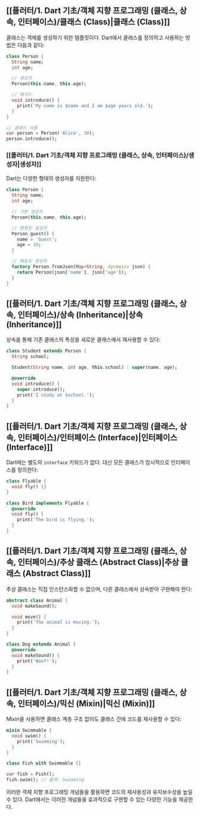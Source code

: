 ##  [[플러터/1. Dart 기초/객체 지향 프로그래밍 (클래스, 상속, 인터페이스)/클래스 (Class)|클래스 (Class)]]

클래스는 객체를 생성하기 위한 템플릿이다. Dart에서 클래스를 정의하고 사용하는 방법은 다음과 같다:

```dart
class Person {
  String name;
  int age;

  // 생성자
  Person(this.name, this.age);

  // 메서드
  void introduce() {
    print('My name is $name and I am $age years old.');
  }
}

// 클래스 사용
var person = Person('Alice', 30);
person.introduce();
```

### [[플러터/1. Dart 기초/객체 지향 프로그래밍 (클래스, 상속, 인터페이스)/생성자|생성자]] 

Dart는 다양한 형태의 생성자를 지원한다:

```dart
class Person {
  String name;
  int age;

  // 기본 생성자
  Person(this.name, this.age);

  // 명명된 생성자
  Person.guest() {
    name = 'Guest';
    age = 18;
  }

  // 팩토리 생성자
  factory Person.fromJson(Map<String, dynamic> json) {
    return Person(json['name'], json['age']);
  }
}
```

## [[플러터/1. Dart 기초/객체 지향 프로그래밍 (클래스, 상속, 인터페이스)/상속 (Inheritance)|상속 (Inheritance)]] 

상속을 통해 기존 클래스의 특성을 새로운 클래스에서 재사용할 수 있다:

```dart
class Student extends Person {
  String school;

  Student(String name, int age, this.school) : super(name, age);

  @override
  void introduce() {
    super.introduce();
    print('I study at $school.');
  }
}
```

## [[플러터/1. Dart 기초/객체 지향 프로그래밍 (클래스, 상속, 인터페이스)/인터페이스 (Interface)|인터페이스 (Interface)]]

Dart에는 별도의 `interface` 키워드가 없다. 대신 모든 클래스가 암시적으로 인터페이스를 정의한다:

```dart
class Flyable {
  void fly() {}
}

class Bird implements Flyable {
  @override
  void fly() {
    print('The bird is flying.');
  }
}
```

## [[플러터/1. Dart 기초/객체 지향 프로그래밍 (클래스, 상속, 인터페이스)/추상 클래스 (Abstract Class)|추상 클래스 (Abstract Class)]] 

추상 클래스는 직접 인스턴스화할 수 없으며, 다른 클래스에서 상속받아 구현해야 한다:

```dart
abstract class Animal {
  void makeSound();

  void move() {
    print('The animal is moving.');
  }
}

class Dog extends Animal {
  @override
  void makeSound() {
    print('Woof!');
  }
}
```

## [[플러터/1. Dart 기초/객체 지향 프로그래밍 (클래스, 상속, 인터페이스)/믹신 (Mixin)|믹신 (Mixin)]] 

Mixin을 사용하면 클래스 계층 구조 없이도 클래스 간에 코드를 재사용할 수 있다:

```dart
mixin Swimmable {
  void swim() {
    print('Swimming');
  }
}

class Fish with Swimmable {}

var fish = Fish();
fish.swim(); // 출력: Swimming
```

이러한 객체 지향 프로그래밍 개념들을 활용하면 코드의 재사용성과 유지보수성을 높일 수 있다. Dart에서는 이러한 개념들을 효과적으로 구현할 수 있는 다양한 기능을 제공한다.